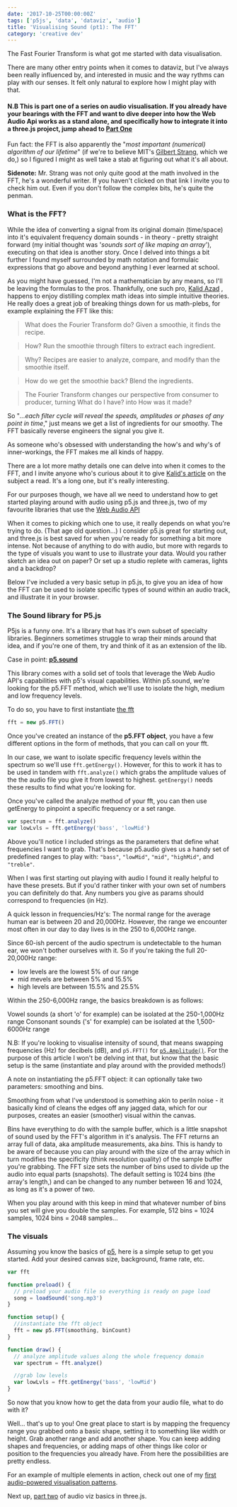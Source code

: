 ```yaml
---
date: '2017-10-25T00:00:00Z'
tags: ['p5js', 'data', 'dataviz', 'audio']
title: 'Visualising Sound (pt1): The FFT'
category: 'creative dev'
---
```


The Fast Fourier Transform is what got me started with data visualisation.

There are many other entry points when it comes to dataviz, but I've always been really influenced by, and interested in music and the way rythms can play with our senses. It felt only natural to explore how I might play with that.

#### N.B This is part one of a series on audio visualisation. If you already have your bearings with the FFT and want to dive deeper into how the Web Audio Api works as a stand alone, and specifically how to integrate it into a three.js project, jump ahead to <a href="https://www.unicornsfartpixels.com/posts/2018-01-01fftthree/" target="_clear">Part One</a>

Fun fact: the FFT is also apparently the "_most important (numerical) algorithm of our lifetime_" (if we're to believe MIT's <a href="http://www-math.mit.edu/~gs/papers/amsci.pdf" target="_clear">Gilbert Strang</a>, which we do,) so I figured I might as well take a stab at figuring out what it's all about.

**Sidenote:** Mr. Strang was not only quite good at the math involved in the FFT, he's a wonderful writer. If you haven't clicked on that link I invite you to check him out. Even if you don't follow the complex bits, he's quite the penman.

### What is the FFT?

While the idea of converting a signal from its original domain (time/space) into it's equivalent frequency domain sounds - in theory - pretty straight forward (my initial thought was '_sounds sort of like maping an array_'), executing on that idea is another story. Once I delved into things a bit further I found myself surrounded by math notation and formulaic expressions that go above and beyond anything I ever learned at school.

As you might have guessed, I'm not a mathematician by any means, so I'll be leaving the formulas to the pros. Thankfully, one such pro, <a href="https://betterexplained.com/" target="_blank">Kalid Azad</a> , happens to enjoy distilling complex math ideas into simple intuitive theories. He really does a great job of breaking things down for us math-plebs, for example explaining the FFT like this:

> What does the Fourier Transform do? Given a smoothie, it finds the recipe.

> How? Run the smoothie through filters to extract each ingredient.

> Why? Recipes are easier to analyze, compare, and modify than the smoothie itself.

> How do we get the smoothie back? Blend the ingredients.

> The Fourier Transform changes our perspective from consumer to producer, turning What do I have? into How was it made?

So "_...each filter cycle will reveal the speeds, amplitudes or phases of any point in time_," just means we get a list of ingredients for our smoothy. The FFT basically reverse engineers the signal you give it.

As someone who's obsessed with understanding the how's and why's of inner-workings, the FFT makes me all kinds of happy.

There are a lot more mathy details one can delve into when it comes to the FFT, and I invite anyone who's curious about it to give <a href="https://betterexplained.com/articles/an-interactive-guide-to-the-fourier-transform/" target="_blank">Kalid's article</a> on the subject a read. It's a long one, but it's really interesting.

For our purposes though, we have all we need to understand how to get started playing around with audio using p5.js and three.js, two of my favourite libraries that use the <a href="https://developer.mozilla.org/en-US/docs/Web/API/Web_Audio_API" target="_blank"> Web Audio API</a>

When it comes to picking which one to use, it really depends on what you're trying to do. (That age old question...) I consider p5.js great for starting out, and three.js is best saved for when you're ready for something a bit more intense. Not because of anything to do with audio, but more with regards to the type of visuals you want to use to illustrate your data. Would you rather sketch an idea out on paper? Or set up a studio replete with cameras, lights and a backdrop?

Below I've included a very basic setup in p5.js, to give you an idea of how the FFT can be used to isolate specific types of sound within an audio track, and illustrate it in your browser.

### The Sound library for P5.js

P5js is a funny one. It's a library that has it's own subset of specialty libraries. Beginners sometimes struggle to wrap their minds around that idea, and if you're one of them, try and think of it as an extension of the lib.

Case in point: **<a href="https://p5js.org/reference/#/libraries/p5.sound" target="_blank">p5.sound</a>**

This library comes with a solid set of tools that leverage the Web Audio API's capabilities with p5's visual capabilities. Within p5.sound, we're looking for the p5.FFT method, which we'll use to isolate the high, medium and low frequency levels.

To do so, you have to first instantiate <a href="https://p5js.org/reference/#/p5.FFT" target="_blank">the fft</a>

```javascript
fft = new p5.FFT()
```

Once you've created an instance of the **p5.FFT object**, you have a few different options in the form of methods, that you can call on your fft.

In our case, we want to isolate specific frequency levels within the spectrum so we'll use `fft.getEnergy()`. However, for this to work it has to be used in tandem with `fft.analyze()` which grabs the amplitude values of the the audio file you give it from lowest to highest. `getEnergy()` needs these results to find what you're looking for.

Once you've called the analyze method of your fft, you can then use getEnergy to pinpoint a specific frequency or a set range.

```javascript
var spectrum = fft.analyze()
var lowLvls = fft.getEnergy('bass', 'lowMid')
```

Above you'll notice I included strings as the parameters that define what frequencies I want to grab. That's because p5.audio gives us a handy set of predefined ranges to play with: `"bass"`, `"lowMid"`, `"mid"`, `"highMid"`, and `"treble"`.

When I was first starting out playing with audio I found it really helpful to have these presets. But if you'd rather tinker with your own set of numbers you can definitely do that. Any numbers you give as params should correspond to frequencies (in Hz).

A quick lesson in frequencies/Hz's:
The normal range for the average human ear is between 20 and 20,000Hz. However, the range we encounter most often in our day to day lives is in the 250 to 6,000Hz range.

Since 60-ish percent of the audio spectrum is undetectable to the human ear, we won't bother ourselves with it. So if you're taking the full 20-20,000Hz range:

- low levels are the lowest 5% of our range
- mid mevels are between 5% and 15.5%
- high levels are between 15.5% and 25.5%

Within the 250-6,000Hz range, the basics breakdown is as follows:

Vowel sounds (a short 'o' for example) can be isolated at the 250-1,000Hz range
Consonant sounds ('s' for example) can be isolated at the 1,500-6000Hz range

N.B: If you're looking to visualise intensity of sound, that means swapping frequencies (Hz) for decibels (dB), and `p5.FFT()` for <a href="https://p5js.org/reference/#/p5.Amplitude" target="_blank">`p5.Amplitude()`</a>. For the purpose of this article I won't be delving int that, but know that the basic setup is the same (instantiate and play around with the provided methods!)

A note on instantiating the p5.FFT object: it can optionally take two parameters: smoothing and bins.

Smoothing from what I've understood is something akin to periln noise - it basically kind of cleans the edges off any jagged data, which for our purposes, creates an easier (smoother) visual within the canvas.

Bins have everything to do with the sample buffer, which is a little snapshot of sound used by the FFT's algorithm in it's analysis. The FFT returns an array full of data, aka amplitude measurements, aka _bins_. This is handy to be aware of because you can
play around with the size of the array which in turn modifies the specificity (think resolution quality) of the sample buffer you're grabbing. The FFT size sets the number of bins used to divide up the audio into equal parts (snapshots). The default setting is 1024 bins (the array's length,) and can be changed to any number between 16 and 1024, as long as it's a power of two.

When you play around with this keep in mind that whatever number of bins you set will give you double the samples. For example, 512 bins = 1024 samples, 1024 bins = 2048 samples...

### The visuals

Assuming you know the basics of <a href="https://p5js.org/" target="_blank">p5</a>, here is a simple setup to get you started. Add your desired canvas size, background, frame rate, etc.

```javascript
var fft

function preload() {
  // preload your audio file so everything is ready on page load
  song = loadSound('song.mp3')
}

function setup() {
  //instantiate the fft object
  fft = new p5.FFT(smoothing, binCount)
}

function draw() {
  // analyze amplitude values along the whole frequency domain
  var spectrum = fft.analyze()

  //grab low levels
  var lowLvls = fft.getEnergy('bass', 'lowMid')
}
```

So now that you know how to get the data from your audio file, what to do with it?

Well... that's up to you! One great place to start is by mapping the frequency range you grabbed onto a basic shape, setting it to something like width or height. Grab another range and add another shape. You can keep adding shapes and frequencies, or adding maps of other things like color or position to the frequencies you already have. From here the possibilities are pretty endless.

For an example of multiple elements in action, check out one of my <a href="https://elizasj.github.io/fftpatterns/" target="_blank">first audio-powered visualisation patterns</a>.

Next up, <a href="https://www.unicornsfartpixels.com/posts/2018-01-01fftthree/" target="_clear">part two</a> of audio viz basics in three.js.
